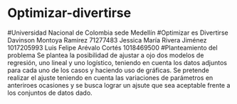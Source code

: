 # Optimizar-divertirse

#Universidad Nacional de Colombia sede Medellín
#Optimizar es Divertirse
Davinson Montoya Ramirez 71277483
Jessica María Rivera Jiménez 1017205993
Luis Felipe Arévalo Cortés 1018469500
#Planteamiento del problema
Se plantea la posibilidad de ajustar a ojo dos modelos de regresión, uno lineal y uno logístico, teniendo en cuenta los datos adjuntos para cada uno de los casos y haciendo uso de gráficas. Se pretende realizar el ajuste teniendo en cuenta las variaciones de parámetros en anteriroes ocasiones y se busca lograr un ajsute que sea aceptable frente a los conjuntos de datos dado.
